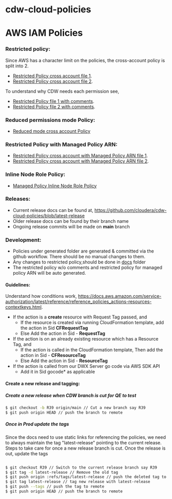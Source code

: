# cdw-cloud-policies

# AWS IAM Policies

### Restricted policy:

Since AWS has a character limit on the policies, the cross-account policy is split into 2.

- [Restricted Policy cross account file 1](./aws-iam-policies/generated/restricted-policy-1.json5).
- [Restricted Policy cross account file 2](./aws-iam-policies/generated/restricted-policy-2.json5).

To understand why CDW needs each permission see,

- [Restricted Policy file 1 with comments](./aws-iam-policies/docs/restricted-policy-doc-1.json5).
- [Restricted Policy file 2 with comments](./aws-iam-policies/docs/restricted-policy-doc-2.json5).


### Reduced permissions mode Policy:

- [Reduced mode cross account Policy](./aws-iam-policies/reduced-permissions-mode.json)


### Restricted Policy with Managed Policy ARN:

- [Restricted Policy cross account with Managed Policy ARN file 1](./aws-iam-policies/generated/restricted-policy-managedARN-1.json5).
- [Restricted Policy cross account with Managed Policy ARN file 2](./aws-iam-policies/generated/restricted-policy-managedARN-2.json5).

### Inline Node Role Policy:

- [Managed Policy Inline Node Role Policy](./aws-iam-policies/managedArn-node-inline-policy.json)


### Releases:

- Current release docs can be found at, https://github.com/cloudera/cdw-cloud-policies/blob/latest-release
- Older release docs can be found by their branch name
- Ongoing release commits will be made on **main** branch

### Development:

- Policies under generated folder are generated & committed via the github workflow. There should be no manual changes to them.
- Any changes to restricted policy,should be done in [docs](./aws-iam-policies/docs) folder
- The restricted policy w/o comments and restricted policy for managed policy ARN will be auto generated.

#### Guidelines:

Understand how conditions work, https://docs.aws.amazon.com/service-authorization/latest/reference/reference_policies_actions-resources-contextkeys.html. 

- If the action is a **create** resource with Request Tag passed, and
  - If the resource is created via running CloudFormation template, add the action in  Sid **CFRequestTag**
  - Else Add the action in Sid - **RequestTag**
- If the action is on an already existing resource which has a Resource Tag, and
  - If the action is called in the CloudFormation template, Then add the action in Sid - **CFResourceTag**
  - Else Add the action in Sid - **ResourceTag**
- If the action is called from our DWX Server go code via AWS SDK API
  - Add it in Sid gocode* as applicable



#### Create a new release and tagging:

##### Create a new release when CDW branch is cut for QE to test

```bash
$ git checkout -b R39 origin/main // Cut a new branch say R39
$ git push origin HEAD // push the branch to remote
```

##### Once in Prod update the tags

Since the docs need to use static links for referencing the policies, we need to always maintain the tag "latest-release" pointing to the current 
release. Steps to take care for once a new release branch is cut. Once the release is out, update the tags

```bash

$ git checkout R39 // Switch to the current release branch say R39
$ git tag -d latest-release // Remove the old tag
$ git push origin :refs/tags/latest-release // push the deleted tag to remote
$ git tag latest-release // tag new release with latest-release
$ git push --tags // push the tag to remote
$ git push origin HEAD // push the branch to remote
```
